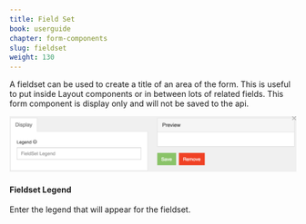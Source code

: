 ```yaml
---
title: Field Set
book: userguide
chapter: form-components
slug: fieldset
weight: 130
---
```

<p>A fieldset can be used to create a title of an area of the form. This is useful to put inside Layout components or in between lots of related fields. This form component is display only and will not be saved to the api.</p>
<img src="/assets/img/fieldset.png">
<h4>Fieldset Legend</h4>
<p>Enter the legend that will appear for the fieldset.</p>
